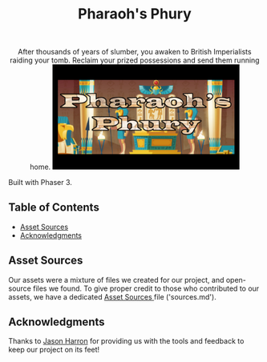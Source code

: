 <h1 align="center"> Pharaoh's Phury </h1> <br>

<p align="center">
  After thousands of years of slumber, you awaken to British Imperialists raiding your tomb. Reclaim your prized possessions and send them running home.

  <img width="373" height="210" src="./assets/trailer/Photos/menu (cropped).png">

  Built with Phaser 3.
</p>


<!-- START doctoc generated TOC please keep comment here to allow auto update -->
<!-- DON'T EDIT THIS SECTION, INSTEAD RE-RUN doctoc TO UPDATE -->
## Table of Contents

- [Asset Sources](#asset-sources)
- [Acknowledgments](#acknowledgments)

<!-- END doctoc generated TOC please keep comment here to allow auto update -->

## Asset Sources
Our assets were a mixture of files we created for our project, and open-source files we found.
To give proper credit to those who contributed to our assets, we have a dedicated [Asset Sources ](./sources.md) file ('sources.md').


## Acknowledgments
Thanks to [Jason Harron](https://github.com/jasonharron) for providing us with the tools and feedback to keep our project on its feet!
